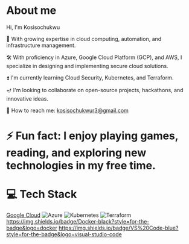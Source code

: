 # About me

Hi, I'm Kosisochukwu

🌱 With growing expertise in cloud computing, automation, and infrastructure management.

🛠️ With proficiency in Azure, Google Cloud Platform (GCP), and AWS, I specialize in designing and implementing secure cloud solutions.

⏫ I'm currently learning Cloud Security, Kubernetes, and Terraform.

🪔 I'm looking to collaborate on open-source projects, hackathons, and innovative ideas.

📝 How to reach me: kosisochukwur3@gmail.com

# ⚡ Fun fact: I enjoy playing games, reading, and exploring new technologies in my free time.

# 💻 Tech Stack
[Google Cloud](https://img.shields.io/badge/Google%20Cloud-black?style=for-the-badge&logo=google-cloud)
![Azure](https://img.shields.io/badge/Azure-blue?style=for-the-badge&logo=microsoft-azure)
![Kubernetes](https://img.shields.io/badge/Kubernetes-black?style=for-the-badge&logo=kubernetes)
![Terraform](https://img.shields.io/badge/Terraform-black?style=for-the-badge&logo=terraform)
https://img.shields.io/badge/Docker-black?style=for-the-badge&logo=docker
https://img.shields.io/badge/VS%20Code-blue?style=for-the-badge&logo=visual-studio-code

























